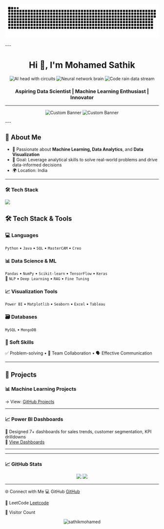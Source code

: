 <p align="center">
  <img src="https://raw.githubusercontent.com/sathikmohamed/sathikmohamed/output/github-contribution-grid-snake.svg" alt="Snake animation" />
</p>
---
<h1 align="center">Hi 👋, I'm Mohamed Sathik</h1>

<p align="center">
  <!-- AI head with circuitry -->
  <img src="https://media.giphy.com/media/QTfX9Ejfra3ZmNxh6B/giphy.gif" width="240px" alt="AI head with circuits"/>
  <!-- Digital brain / neural connections -->
  <img src="https://media.giphy.com/media/5ndklThG9vUUdTMgMn/giphy.gif" width="240px" alt="Neural network brain"/>
  <!-- Code & data stream (computer graphics) -->
  <img src="https://media.giphy.com/media/26tn33aiTi1jkl6H6/giphy.gif" width="240px" alt="Code rain data stream"/>
</p>

<h3 align="center">Aspiring Data Scientist | Machine Learning Enthusiast | Innovator</h3>

---

> 
<p align="center">
<img src="https://media2.giphy.com/media/v1.Y2lkPTc5MGI3NjExOXFxeGYyMWhmamZyNmx2aDZ3aG5sY2Z6Z3BwajVnamNlM3k0cW1nNSZlcD12MV9pbnRlcm5hbF9naWZfYnlfaWQmY3Q9Zw/QpVUMRUJGokfqXyfa1/giphy.gif" alt="Custom Banner" width="480px">
<img src="https://media1.giphy.com/media/v1.Y2lkPTc5MGI3NjExd2pmY3BrMnpzazN4ZWsyeTA2cjNveHRhaTk2cDVhY3d6ZXpvNDVndiZlcD12MV9pbnRlcm5hbF9naWZfYnlfaWQmY3Q9Zw/jtXRDVzaCPXSynUz7h/giphy.gif" alt="Custom Banner" width="480px">
  
</p>
---

## 🌟 About Me

- 🤖 Passionate about **Machine Learning, Data Analytics**, and **Data Visualization**
- 🎯 Goal: Leverage analytical skills to solve real-world problems and drive data-informed decisions
- 🌍 Location: India

---
### 🛠 Tech Stack
<p>
  <img src="https://skillicons.dev/icons?i=py,tensorflow,pytorch,sklearn,opencv,fastapi,java,cpp,js,html,css,mysql,postgres,git,github,docker,linux,vscode,figma&theme=light" />
</p>


## 🛠️ Tech Stack & Tools

### 💻 Languages  
`Python` • `Java` • `SQL` • `MasterCAM` • `Creo`

### 📊 Data Science & ML  
`Pandas` • `NumPy` • `Scikit-learn` • `TensorFlow` • `Keras`  
🧠 `NLP` • `Deep Learning` • `RAG` • `Fine Tuning`

### 📈 Visualization Tools  
`Power BI` • `Matplotlib` • `Seaborn` • `Excel` • `Tableau`

### 🗃️ Databases  
`MySQL` • `MongoDB`

### 🧠 Soft Skills  
✅ Problem-solving • 🤝 Team Collaboration • 🗣️ Effective Communication

---

## 🚀 Projects

### 📊 Machine Learning Projects
  → View: [GitHub Projects](https://github.com/sathikmohamed/ML_Projects)

---

### 📈 Power BI Dashboards

📌 Designed 7+ dashboards for sales trends, customer segmentation, KPI drilldowns  
🔗 [View Dashboards](https://github.com/sathikmohamed/data-visualization-dashboards)

---

---

### 📈 GitHub Stats

<p align="center">
  <img src="https://github-readme-stats.vercel.app/api?username=sathikmohamed&show_icons=true&theme=radical" width="48%" />
  <img src="https://github-readme-stats.vercel.app/api/top-langs/?username=sathikmohamed&layout=compact&theme=radical" width="48%" />
</p>

---

🌐 Connect with Me
💻 GitHub  [GitHub](https://github.com/sathikmohamed)  

🧩 LeetCode [Leetcode](https://leetcode.com/u/sathikmohamed/)


👀 Visitor Count
<p align="center">
  <img src="https://komarev.com/ghpvc/?username=sathikmohamed&label=Profile%20views&color=0e75b6&style=flat" alt="sathikmohamed" />
</p>




